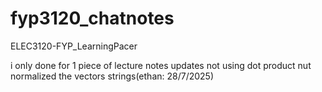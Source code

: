 # fyp3120_chatnotes
ELEC3120-FYP_LearningPacer

i only done for 1 piece of lecture notes
updates not using dot product nut normalized the vectors strings(ethan: 28/7/2025)

